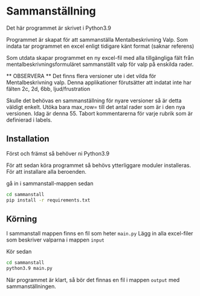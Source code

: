 # Sammanställning
Det här programmet är skrivet i Python3.9

Programmet är skapat för att sammanställa Mentalbeskrivning Valp.
Som indata tar programmet en excel enligt tidigare känt format (saknar referens)

Som utdata skapar programmet en ny excel-fil med alla tillgängliga fält från mentalbeskrivningsformuläret
sammanställt valp för valp på enskilda rader.

** OBSERVERA **
Det finns flera versioner ute i det vilda för Mentalbeskrivning valp.
Denna applikationer förutsätter att indatat inte har fälten 2c, 2d, 6bb, ljud/frustration 

Skulle det behövas en sammanställning för nyare versioner så är detta väldigt enkelt.
Utöka bara max_row= till det antal rader som är i den nya versionen. Idag är denna 55.
Tabort kommentarerna för varje rubrik som är definierad i labels.

## Installation
Först och främst så behöver ni Python3.9

För att sedan köra programmet så behövs ytterliggare moduler installeras.
För att installare alla beroenden.

gå in i sammanstall-mappen sedan
```bash
cd sammanstall 
pip install -r requirements.txt
```

## Körning

I sammanstall mappen finns en fil som heter `main.py`
Lägg in alla excel-filer som beskriver valparna i mappen `input`

Kör sedan

```bash
cd sammanstall 
python3.9 main.py 
```

När programmet är klart, så bör det finnas en fil i mappen `output` med sammanställningen.


